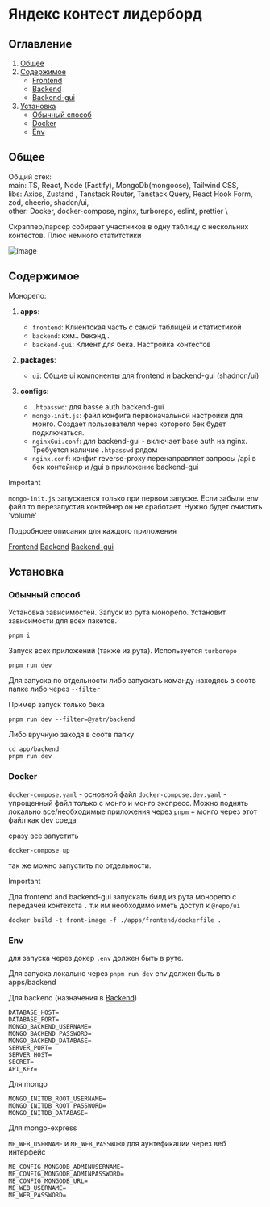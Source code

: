 # Яндекс контест лидерборд

## Оглавление

1. [Общее](#Общее)
2. [Содержимое](#Содержимое)
   - [Frontend](./apps/frontend/)
   - [Backend](./apps/backend/)
   - [Backend-gui](./apps/backend-gui/)
4. [Установка](#Установка)
   - [Обычный способ](#Обычный-способ)
   - [Docker](#Docker)
   - [Env](#Env)


## Общее
Общий стек: \
   main: TS, React, Node (Fastify), MongoDb(mongoose), Tailwind CSS, \
   libs:  Axios, Zustand , Tanstack Router, Tanstack Query,  React Hook Form, zod, cheerio,  shadcn/ui, \
   other: Docker, docker-compose, nginx, turborepo, eslint, prettier \
   
Скраппер/парсер собирает участников в одну таблицу с нескольних контестов. Плюс немного статитстики

![image](https://github.com/user-attachments/assets/2e6e732d-0f61-4b60-a177-0b7c20ae4b25)


## Содержимое


Монорепо:
1. **apps**:

   - `frontend`: Клиентская часть с самой таблицей и статистикой
   - `backend`:  кхм.. бекэнд . 
   - `backend-gui`: Клиент для бека. Настройка контестов

2. **packages**:
   - `ui`: Общие ui компоненты для frontend и backend-gui (shadncn/ui)
  
3. **configs**:
   - `.htpasswd`: для basse auth backend-gui
   - `mongo-init.js`: файл конфига первоначальной настройки для монго. Создает пользователя через которого бек будет подключаться.
   - `nginxGui.conf`: для backend-gui - включает base auth на nginx. Требуется наличие `.htpasswd` рядом
   - `nginx.conf`: конфиг reverse-proxy
      перенаправляет запросы /api в бек контейнер и /gui в приложение backend-gui
     
 > [!IMPORTANT]
 > `mongo-init.js` запускается только при первом запуске. Если забыли env файл то перезапустив контейнер он не сработает. Нужно будет очистить 'volume' 

     


Подробноее описания для каждого приложения

[Frontend](./apps/frontend/)
[Backend](./apps/backend/)
[Backend-gui](./apps/backend-gui/)


## Установка

### Обычный способ

Установка зависимостей. Запуск из рута монорепо. Установит зависимости для всех пакетов.

```
pnpm i
```

Запуск всех приложений (также из рута). Используется `turborepo`

```
pnpm run dev
```

Для запуска по отдельности либо запускать команду находясь в соотв папке либо через `--filter`

Пример запуск только бека

```
pnpm run dev --filter=@yatr/backend
```

Либо вручную заходя в соотв папку
```
cd app/backend
pnpm run dev
```

### Docker

`docker-compose.yaml` - основной файл
`docker-compose.dev.yaml` - упрощенный файл только с монго и монго экспресс. Можно поднять локально все/необходимые приложения через `pnpm` + монго через этот файл как dev среда 

сразу все запустить
```
docker-compose up
```

так же можно запустить по отдельности.

> [!IMPORTANT]  
> Для frontend and backend-gui запускать билд из рута монорепо с передачей контекста `.` т.к им необходимо иметь доступ к `@repo/ui`

```
docker build -t front-image -f ./apps/frontend/dockerfile .
```

### Env

для запуска через докер `.env` должен быть в руте. 

Для запуска локально через `pnpm run dev` env должен быть в apps/backend


Для backend (назначения в [Backend](./apps/backend/))
```
DATABASE_HOST=
DATABASE_PORT=
MONGO_BACKEND_USERNAME=
MONGO_BACKEND_PASSWORD=
MONGO_BACKEND_DATABASE=
SERVER_PORT= 
SERVER_HOST=
SECRET=
API_KEY=
```
Для mongo
```
MONGO_INITDB_ROOT_USERNAME=
MONGO_INITDB_ROOT_PASSWORD=
MONGO_INITDB_DATABASE=
```

Для mongo-express

`ME_WEB_USERNAME` и `ME_WEB_PASSWORD`  для аунтефикации через веб интерфейс

```
ME_CONFIG_MONGODB_ADMINUSERNAME=
ME_CONFIG_MONGODB_ADMINPASSWORD=
ME_CONFIG_MONGODB_URL=
ME_WEB_USERNAME=
ME_WEB_PASSWORD=
```


